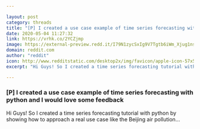 ```yaml
---

layout: post
category: threads
title: "[P] I created a use case example of time series forecasting with python and I would love some feedback"
date: 2020-05-04 11:27:32
link: https://vrhk.co/2YCZjmp
image: https://external-preview.redd.it/I79N1zycSxIg9V7Tgtb6iWm_Xjug1ns5jjLenKTXWyQ.jpg?width=400&height=209.42408377&auto=webp&crop=400:209.42408377,smart&s=0ae97d70059fc917a83b2ddfe4ad73a3fc5a43bc
domain: reddit.com
author: "reddit"
icon: http://www.redditstatic.com/desktop2x/img/favicon/apple-icon-57x57.png
excerpt: "Hi Guys! So I created a time series forecasting tutorial with python by showing how to approach a real use case like the Beijing air pollution..."

---
```


### [P] I created a use case example of time series forecasting with python and I would love some feedback

Hi Guys! So I created a time series forecasting tutorial with python by showing how to approach a real use case like the Beijing air pollution...